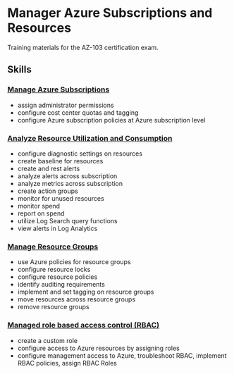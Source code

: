 # Manager Azure Subscriptions and Resources

Training materials for the AZ-103 certification exam.

## Skills

### [Manage Azure Subscriptions](Manage%20Subscriptions/)

- assign administrator permissions
- configure cost center quotas and tagging
- configure Azure subscription policies at Azure subscription level

### [Analyze Resource Utilization and Consumption](Utilization%20and%20Consumption)

- configure diagnostic settings on resources
- create baseline for resources
- create and rest alerts
- analyze alerts across subscription
- analyze metrics across subscription
- create action groups
- monitor for unused resources
- monitor spend
- report on spend
- utilize Log Search query functions
- view alerts in Log Analytics

### [Manage Resource Groups](Manage%20Resource%20Groups)

- use Azure policies for resource groups
- configure resource locks
- configure resource policies
- identify auditing requirements
- implement and set tagging on resource groups
- move resources across resource groups
- remove resource groups

### [Managed role based access control (RBAC)](Manage%20Access%20Control)

- create a custom role
- configure access to Azure resources by assigning roles
- configure management access to Azure, troubleshoot RBAC, implement RBAC policies, assign RBAC Roles
